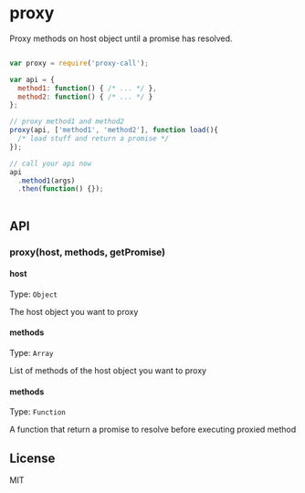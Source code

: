 # proxy

Proxy methods on host object until a promise has resolved.


```js

var proxy = require('proxy-call');

var api = {
  method1: function() { /* ... */ },
  method2: function() { /* ... */ }
};

// proxy method1 and method2
proxy(api, ['method1', 'method2'], function load(){
  /* load stuff and return a promise */ 
});

// call your api now 
api
  .method1(args)
  .then(function() {});
  
```

## API

### proxy(host, methods, getPromise)

#### host
Type: `Object`

The host object you want to proxy

#### methods
Type: `Array`

List of methods of the host object you want to proxy

#### methods
Type: `Function`

A function that return a promise to resolve before executing proxied method

## License

MIT
